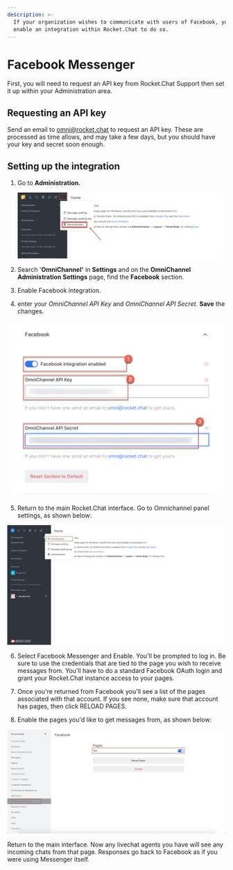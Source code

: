 ```yaml
---
description: >-
  If your organization wishes to communicate with users of Facebook, you can
  enable an integration within Rocket.Chat to do so.
---
```


# Facebook Messenger

First, you will need to request an API key from Rocket.Chat Support then set it up within your Administration area.

## Requesting an API key

Send an email to [omni@rocket.chat](mailto:omni@rocket.chat) to request an API key. These are processed as time allows, and may take a few days, but you should have your key and secret soon enough.

## Setting up the integration

1. Go to **Administration.**

   ![](../../../.gitbook/assets/image%20%2830%29.png)

2. Search '**OmniChannel'** in **Settings** and on the **OmniChannel Administration Settings** page, find the **Facebook** section. 
3. Enable Facebook integration.
4. enter your _OmniChannel API Key_ and _OmniChannel API Secret_. **Save** the changes.

 

![](../../../.gitbook/assets/image%20%2847%29.png)

5. Return to the main Rocket.Chat interface. Go to Omnichannel panel settings, as shown below:

![](../../../.gitbook/assets/0%20%287%29.png)



6. Select Facebook Messenger and  Enable. You'll be prompted to log in. Be sure to use the credentials that are tied to the page you wish to receive messages from. You'll have to do a standard Facebook OAuth login and grant your Rocket.Chat instance access to your pages.

7. Once you're returned from Facebook you'll see a list of the pages associated with that account. If you see none, make sure that account has pages, then click RELOAD PAGES.

8. Enable the pages you'd like to get messages from, as shown below:

![](../../../.gitbook/assets/image%20%2846%29.png)



Return to the main interface. Now any livechat agents you have will see any incoming chats from that page. Responses go back to Facebook as if you were using Messenger itself.

